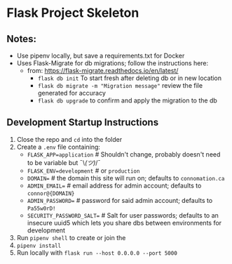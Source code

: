 # Flask Project Skeleton

## Notes:
- Use pipenv locally, but save a requirements.txt for Docker
- Uses Flask-Migrate for db migrations; follow the instructions here:
    - from: https://flask-migrate.readthedocs.io/en/latest/
        - `flask db init` To start fresh after deleting db or in new location
        - `flask db migrate -m "Migration message"` review the file generated for accuracy
        - `flask db upgrade` to confirm and apply the migration to the db

## Development Startup Instructions
1. Close the repo and `cd` into the folder
1. Create a `.env` file containing:
    - `FLASK_APP=application` # Shouldn't change, probably doesn't need to be variable but ¯\\_(ツ)_/¯
    - `FLASK_ENV=development` # or `production`
    - `DOMAIN=` # the domain this site will run on; defaults to `connomation.ca`
    - `ADMIN_EMAIL=` # email address for admin account; defaults to `connor@{DOMAIN}`
    - `ADMIN_PASSWORD=` # password for said admin account; defaults to `Pa55w0rD!`
    - `SECURITY_PASSWORD_SALT=` # Salt for user passwords; defaults to an insecure uuid5 which lets you share dbs between environments for development
1. Run `pipenv shell` to create or join the 
1. `pipenv install`
1. Run locally with `flask run --host 0.0.0.0 --port 5000`